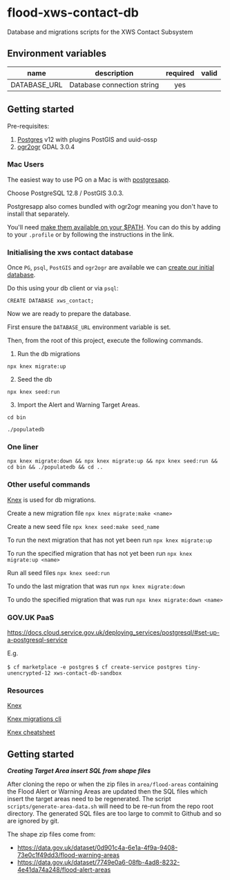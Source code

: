 # flood-xws-contact-db

Database and migrations scripts for the XWS Contact Subsystem

## Environment variables

| name                    | description                    | required   | valid                         |
| ----------              | ------------------             | :--------: | :---------------------------: |
| DATABASE_URL            | Database connection string     | yes        |                               |


## Getting started

Pre-requisites:
1. [Postgres](https://www.postgresql.org/) v12 with plugins PostGIS and uuid-ossp
2. [ogr2ogr](https://gdal.org/programs/ogr2ogr.html) GDAL 3.0.4


### Mac Users

The easiest way to use PG on a Mac is with [postgresapp](https://postgresapp.com/downloads.html).

Choose PostgreSQL 12.8 / PostGIS 3.0.3.

Postgresapp also comes bundled with ogr2ogr meaning you don't have to install that separately.

You'll need [make them available on your $PATH](https://postgresapp.com/documentation/cli-tools.html). You can do this by adding to your `.profile` or by following the instructions in the link.

### Initialising the xws contact database

Once `PG`, `psql`, `PostGIS` and `ogr2ogr` are available we can [create our initial database](https://www.postgresql.org/docs/9.0/sql-createdatabase.html).

Do this using your db client or via `psql`:

`CREATE DATABASE xws_contact;`

Now we are ready to prepare the database.

First ensure the `DATABASE_URL` environment variable is set.

Then, from the root of this project, execute the following commands.

1. Run the db migrations

`npx knex migrate:up`

2. Seed the db

`npx knex seed:run`

3. Import the Alert and Warning Target Areas.

`cd bin`

`./populatedb`


### One liner
`npx knex migrate:down && npx knex migrate:up && npx knex seed:run && cd bin && ./populatedb && cd ..`

### Other useful commands

[Knex](https://knexjs.org/) is used for db migrations.

Create a new migration file
`npx knex migrate:make <name>`

Create a new seed file
`npx knex seed:make seed_name`

To run the next migration that has not yet been run
`npx knex migrate:up`

To run the specified migration that has not yet been run
`npx knex migrate:up <name>`

Run all seed files
`npx knex seed:run`

To undo the last migration that was run
`npx knex migrate:down`

To undo the specified migration that was run
`npx knex migrate:down <name>`

### GOV.UK PaaS

https://docs.cloud.service.gov.uk/deploying_services/postgresql/#set-up-a-postgresql-service

E.g.

`$ cf marketplace -e postgres`
`$ cf create-service postgres tiny-unencrypted-12 xws-contact-db-sandbox`

### Resources

[Knex](https://knexjs.org/)

[Knex migrations cli](https://knexjs.org/#Migrations)

[Knex cheatsheet](https://devhints.io/knex)


## Getting started

***Creating Target Area insert SQL from shape files***

After cloning the repo or when the zip files in `area/flood-areas` containing the Flood Alert or Warning Areas are updated then the SQL files which insert the target areas need to be regenerated. The script `scripts/generate-area-data.sh` will need to be re-run from the repo root directory. The generated SQL files are too large to commit to Github and so are ignored by git.

The shape zip files come from:

* https://data.gov.uk/dataset/0d901c4a-6e1a-4f9a-9408-73e0c1f49dd3/flood-warning-areas
* https://data.gov.uk/dataset/7749e0a6-08fb-4ad8-8232-4e41da74a248/flood-alert-areas
